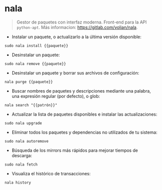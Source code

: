 # nala

> Gestor de paquetes con interfaz moderna.
> Front-end para la API `python-apt`.
> Más informacion: <https://gitlab.com/volian/nala>.

- Instalar un paquete, o actualizarlo a la última versión disponible:

`sudo nala install {{paquete}}`

- Desinstalar un paquete:

`sudo nala remove {{paquete}}`

- Desinstalar un paquete y borrar sus archivos de configuración:

`nala purge {{paquete}}`

- Buscar nombres de paquetes y descripciones mediante una palabra, una expresión regular (por defecto), o glob:

`nala search "{{patrón}}"`

- Actualizar la lista de paquetes disponibles e instalar las actualizaciones:

`sudo nala upgrade`

- Eliminar todos los paquetes y dependencias no utilizados de tu sistema:

`sudo nala autoremove`

- Búsqueda de los mirrors más rápidos para mejorar tiempos de descarga:

`sudo nala fetch`

- Visualiza el histórico de transacciones:

`nala history`
